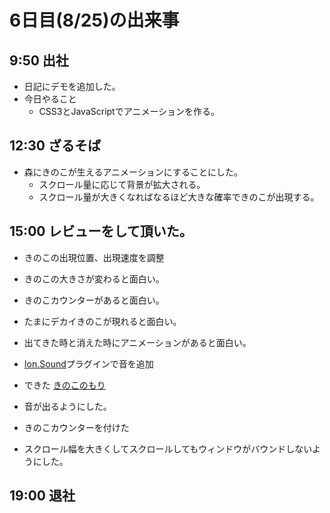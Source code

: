 6日目(8/25)の出来事
===


9:50 出社
---


- 日記にデモを追加した。
- 今日やること
	- CSS3とJavaScriptでアニメーションを作る。


12:30 ざるそば
---


- 森にきのこが生えるアニメーションにすることにした。
	- スクロール量に応じて背景が拡大される。
	- スクロール量が大きくなればなるほど大きな確率できのこが出現する。


15:00 レビューをして頂いた。
---


- きのこの出現位置、出現速度を調整
- きのこの大きさが変わると面白い。
- きのこカウンターがあると面白い。
- たまにデカイきのこが現れると面白い。
- 出てきた時と消えた時にアニメーションがあると面白い。

- [Ion.Sound](http://ionden.com/a/plugins/ion.sound/en.html)プラグインで音を追加

- できた [きのこのもり](http://siquare.github.io/mashroom-forest/forest.html)
- 音が出るようにした。
- きのこカウンターを付けた
- スクロール幅を大きくしてスクロールしてもウィンドウがバウンドしないようにした。


19:00 退社
---
